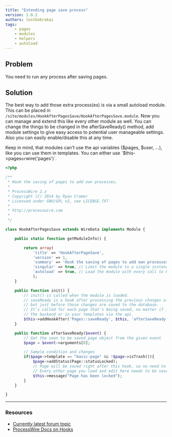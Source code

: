 ```yaml
---
title: "Extending page save process"
version: 1.0.1
authors: lostkobrakai
tags:
    - pages
    - modules
    - helpers
    - autoload
---
```


## Problem

You need to run any process after saving pages.

## Solution

The best way to add those extra process(es) is via a small autoload module. This can be placed in `/site/modules/HookAfterPagesSave/HookAfterPagesSave.module`. Now you can manage and extend this like every other module as well. You can change the things to be changed in the afterSaveReady() method, add module settings to give easy access to potential user manageable settings. Also you can easily enable/disable this at any time.

Keep in mind, that modules can't use the api variables ($pages, $user, …), like you can use them in templates. You can either use `$this->pages`or`wire('pages')`.

```php
<?php

/**
 * Hook the saving of pages to add own processes.
 *
 * ProcessWire 2.x
 * Copyright (C) 2014 by Ryan Cramer
 * Licensed under GNU/GPL v2, see LICENSE.TXT
 *
 * http://processwire.com
 *
 */

class HookAfterPagesSave extends WireData implements Module {

    public static function getModuleInfo() {

        return array(
            'title' => 'HookAfterPageSave',
            'version' => 1,
            'summary' => 'Hook the saving of pages to add own processes.',
            'singular' => true, // Limit the module to a single instance
            'autoload' => true, // Load the module with every call to ProcessWire
            );
    }

    public function init() {
        // init() is called when the module is loaded.
        // saveReady is a hook after processing the previous changes of the page,
        // but just before those changes are saved to the database.
        // It's called for each page that's being saved, no matter if it's in
        // the backend or in your templates via the api.
        $this->addHookAfter('Pages::saveReady', $this, 'afterSaveReady');
    }

    public function afterSaveReady($event) {
        // Get the soon to be saved page object from the given event
        $page = $event->arguments[0];

        // Sample condition and changes
        if($page->template == "basic-page" && !$page->isTrash()){
            $page->addStatus(Page::statusLocked);
            // Page will be saved right after this hook, so no need to call save().
            // Every other page you load and edit here needs to be saved manually.
            $this->message("Page has been locked");
        }
    }

}
```

---

### Resources

-   [Currently latest forum topic](https://processwire.com/talk/topic/8863-new-to-hooks-trying-to-wrap-my-head-around-the-syntax/)
-   [ProcessWire Docs on Hooks](http://processwire.com/api/hooks/)
